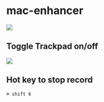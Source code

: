 # mac-enhancer

[![](https://img.shields.io/badge/version-v1.0-green)](./Mac%20Enhancer.alfredworkflow)

## Toggle Trackpad on/off

![](./screenshot.png)

## Hot key to stop record

`⌘ shift 6`
